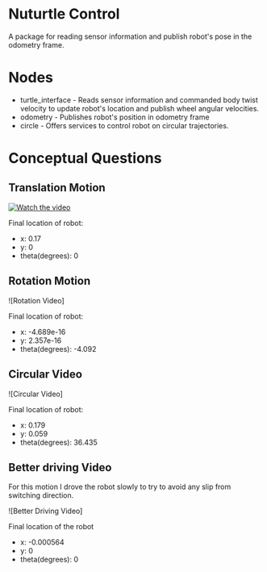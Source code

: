 # Nuturtle Control 
A package for reading sensor information and publish robot's pose in the odometry frame.

# Nodes
- turtle_interface - Reads sensor information and commanded body twist velocity to update robot's location and publish wheel angular velocities.
- odometry - Publishes robot's position in odometry frame
- circle - Offers services to control robot on circular trajectories.

# Conceptual Questions

## Translation Motion
[![Watch the video](https://img.youtube.com/vi/T-D1KVIuvjA/maxresdefault.jpg)](https://youtu.be/T-D1KVIuvjA)

Final location of robot:
- x: 0.17
- y: 0
- theta(degrees): 0

## Rotation Motion

![Rotation Video]

Final location of robot:
- x: -4.689e-16
- y: 2.357e-16
- theta(degrees): -4.092

## Circular Video

![Circular Video]

Final location of robot:
- x: 0.179
- y: 0.059
- theta(degrees): 36.435 

## Better driving Video

For this motion I drove the robot slowly to try to avoid any slip from switching direction. 

![Better Driving Video]

Final location of the robot
- x: -0.000564
- y: 0
- theta(degrees): 0 
